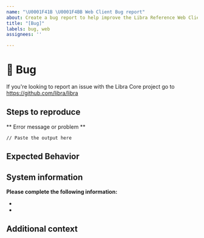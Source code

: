 ```yaml
---
name: "\U0001F41B \U0001F4BB Web Client Bug report"
about: Create a bug report to help improve the Libra Reference Web Client
title: "[Bug]"
labels: bug, web
assignees: ''

---
```


# 🐛 Bug

If you're looking to report an issue with the Libra Core project go to https://github.com/libra/libra

<!-- A clear and concise description of what the bug is.

If you've uncovered a security issue, please email security@libra.org -->

## Steps to reproduce

<!-- Please include all steps to reproduce the issue -->

** Error message or problem **
```
// Paste the output here
```

## Expected Behavior

<!-- A clear and concise description of what you expected to happen. -->

## System information

**Please complete the following information:**
- <!-- Browser type and version -->
- <!-- OS type and version -->


## Additional context

<!-- Add any other context about the problem here. -->
